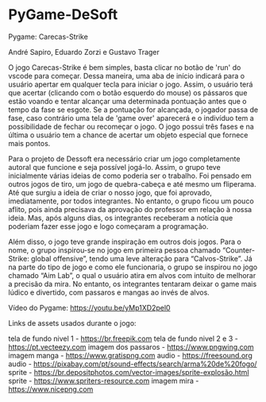 # PyGame-DeSoft

Pygame: Carecas-Strike

André Sapiro, Eduardo Zorzi e Gustavo Trager

O jogo Carecas-Strike é bem simples, basta clicar no botão de 'run' do vscode para começar. Dessa maneira, uma aba de início indicará para o usuário apertar em qualquer tecla para iniciar o jogo. Assim, o usuário terá que acertar (clicando com o botão esquerdo do mouse) os pássaros que estão voando e tentar alcançar uma determinada pontuação antes que o tempo da fase se esgote. Se a pontuação for alcançada, o jogador passa de fase, caso contrário uma tela de 'game over' aparecerá e o indivíduo tem a possibilidade de fechar ou recomeçar o jogo. O jogo possui três fases e na última o usuário tem a chance de acertar um objeto especial que fornece mais pontos. 

Para o projeto de Dessoft era necessário criar um jogo completamente autoral que funcione e seja possível jogá-lo. Assim, o grupo teve inicialmente várias ideias de como poderia ser o trabalho. Foi pensado em outros jogos de tiro, um jogo de quebra-cabeça e até mesmo um fliperama. Até que surgiu a ideia de criar o nosso jogo, que foi aprovado, imediatamente, por todos integrantes. No entanto, o grupo ficou um pouco aflito, pois ainda precisava da aprovação do professor em relação à nossa ideia. Mas, após alguns dias, os integrantes receberam a notícia que poderiam fazer esse jogo e logo começaram a programação. 

Além disso, o jogo teve grande inspiração em outros dois jogos. Para o nome, o grupo inspirou-se no jogo em primeira pessoa chamado “Counter-Strike: global offensive”, tendo uma leve alteração para “Calvos-Strike”. Já na parte do tipo de jogo e como ele funcionaria, o grupo se inspirou no jogo chamado “Aim Lab”, o qual o usuário atira em alvos com intuito de melhorar a precisão da mira. No entanto, os integrantes tentaram deixar o game mais lúdico e divertido, com passaros e mangas ao invés de alvos.

Vídeo do Pygame: https://youtu.be/yMp1XD2pel0

Links de assets usados durante o jogo:

tela de fundo nivel 1 - https://br.freepik.com
tela de fundo nivel 2 e 3 - https://pt.vecteezy.com
imagem dos passaros - https://www.pngwing.com
imagem manga - https://www.gratispng.com
audio - https://freesound.org
audio - https://pixabay.com/pt/sound-effects/search/arma%20de%20fogo/
sprite - https://br.depositphotos.com/vector-images/sprite-explosão.html
sprite - https://www.spriters-resource.com
imagem mira - https://www.nicepng.com


